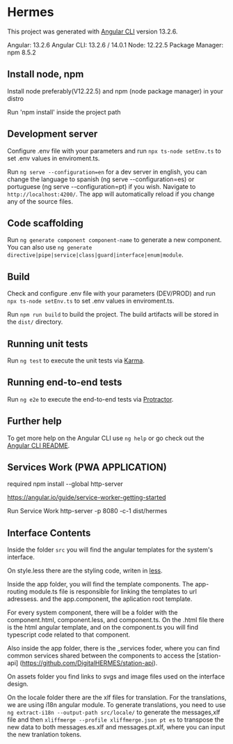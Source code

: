 # Hermes

This project was generated with [Angular CLI](https://github.com/angular/angular-cli) version 13.2.6.

Angular: 13.2.6
Angular CLI: 13.2.6 / 14.0.1
Node: 12.22.5
Package Manager: npm 8.5.2


## Install node, npm

Install node preferably(V12.22.5) and npm (node package manager) in your distro

Run 'npm install' inside the project path


## Development server

Configure .env file with your parameters and run `npx ts-node setEnv.ts` to set .env values in enviroment.ts.

Run `ng serve --configuration=en` for a dev server in english, you can change the language to spanish (ng serve --configuration=es) or portuguese (ng serve --configuration=pt) if you wish. Navigate to `http://localhost:4200/`. The app will automatically reload if you change any of the source files.

## Code scaffolding

Run `ng generate component component-name` to generate a new component. You can also use `ng generate directive|pipe|service|class|guard|interface|enum|module`.

## Build

Check and configure .env file with your parameters (DEV/PROD) and run `npx ts-node setEnv.ts` to set .env values in enviroment.ts.

Run `npm run build` to build the project. The build artifacts will be stored in the `dist/` directory.

## Running unit tests

Run `ng test` to execute the unit tests via [Karma](https://karma-runner.github.io).

## Running end-to-end tests

Run `ng e2e` to execute the end-to-end tests via [Protractor](http://www.protractortest.org/).

## Further help

To get more help on the Angular CLI use `ng help` or go check out the [Angular CLI README](https://github.com/angular/angular-cli/blob/master/README.md).


## Services Work (PWA APPLICATION)
required 
    npm install --global http-server

https://angular.io/guide/service-worker-getting-started

Run Service Work
http-server -p 8080 -c-1 dist/hermes


## Interface Contents

Inside the folder `src` you will find the angular templates for the system's interface. 

On style.less there are the styling code, writen in [less](https://lesscss.org/).

Inside the app folder, you will find the template components. The app-routing module.ts file is responsible for linking the templates to url adressess. and the app.component, the aplication root template.

For every system component, there will be a folder with the component.html, component.less, and component.ts. On the .html file there is the html angular template, and on the component.ts you will find typescript code related to that component.

Also inside the app folder, there is the _services foder, where you can find common services shared between the components to access the [station-api] (https://github.com/DigitalHERMES/station-api).

On assets folder you find links to svgs and image files used on the interface design.

On the locale folder there are the xlf files for translation. For the translations, we are using i18n angular module. To generate translations, you need to use `ng extract-i18n --output-path src/locale/` to generate the messages,xlf file and then `xliffmerge --profile xliffmerge.json pt es` to transpose the new data to both messages.es.xlf and messages.pt.xlf, where you can input the new tranlation tokens. 







